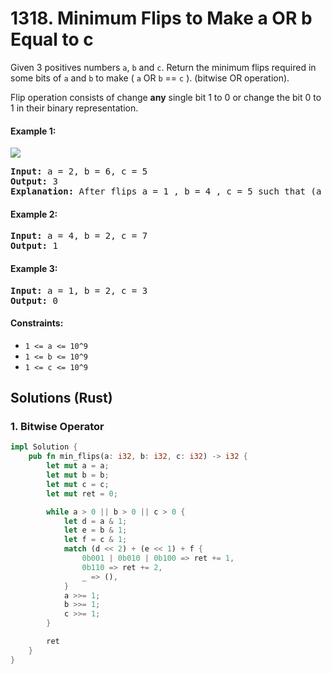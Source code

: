 # 1318. Minimum Flips to Make a OR b Equal to c
Given 3 positives numbers ```a```, ```b``` and ```c```. Return the minimum flips required in some bits of ```a``` and ```b``` to make ( ```a``` OR ```b``` == ```c``` ). (bitwise OR operation).

Flip operation consists of change **any** single bit 1 to 0 or change the bit 0 to 1 in their binary representation.

#### Example 1:
![](https://assets.leetcode.com/uploads/2020/01/06/sample_3_1676.png)
<pre>
<strong>Input:</strong> a = 2, b = 6, c = 5
<strong>Output:</strong> 3
<strong>Explanation:</strong> After flips a = 1 , b = 4 , c = 5 such that (a OR b == c)
</pre>

#### Example 2:
<pre>
<strong>Input:</strong> a = 4, b = 2, c = 7
<strong>Output:</strong> 1
</pre>

#### Example 3:
<pre>
<strong>Input:</strong> a = 1, b = 2, c = 3
<strong>Output:</strong> 0
</pre>

#### Constraints:
* ```1 <= a <= 10^9```
* ```1 <= b <= 10^9```
* ```1 <= c <= 10^9```

## Solutions (Rust)

### 1. Bitwise Operator
```Rust
impl Solution {
    pub fn min_flips(a: i32, b: i32, c: i32) -> i32 {
        let mut a = a;
        let mut b = b;
        let mut c = c;
        let mut ret = 0;

        while a > 0 || b > 0 || c > 0 {
            let d = a & 1;
            let e = b & 1;
            let f = c & 1;
            match (d << 2) + (e << 1) + f {
                0b001 | 0b010 | 0b100 => ret += 1,
                0b110 => ret += 2,
                _ => (),
            }
            a >>= 1;
            b >>= 1;
            c >>= 1;
        }

        ret
    }
}
```
